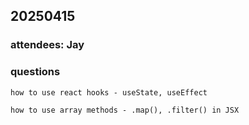 ## 20250415

### attendees: Jay

### questions

    how to use react hooks - useState, useEffect

    how to use array methods - .map(), .filter() in JSX
